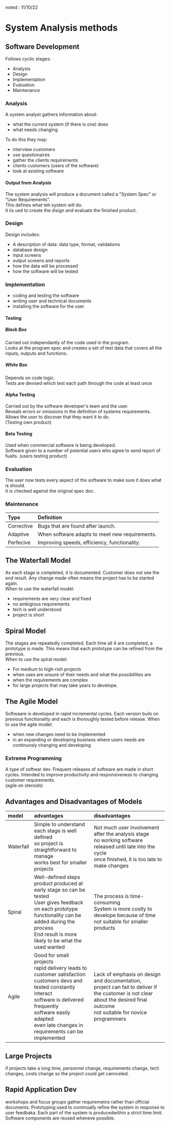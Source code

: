 <head>
<meta charset="utf-8"/>
</head>

noted : 11/10/22

# System Analysis methods

## Software Development

Follows cyclic stages:

- Analysis
- Design
- Implementation
- Evaluation
- Maintenance

### Analysis

A system analyst gathers information about:

- what the current system (if there is one) does
- what needs changing

To do this they may:

- interview customers
- use questionaires
- gather the clients requirements
- clients customers (users of the software)
- look at existing software

#### Output from Analysis

The system analysis will produce a document called a "System Spec" or "User Requirements".  
This defines what teh system will do.  
It iis ued to create the disign and evaluate the finished product.

### Design

Design includes:

- A description of data: data type, format, validations
- database design
- input screens
- output screens and reports
- how the data will be processed
- how the software will be tested

### Implementation

- coding and testing the software
- writing user and technical documents
- installing the software for the user

#### Testing

##### Black Box

Carried out independantly of the code used in the program.  
Looks at the program spec and creates a set of test data that covers all the inputs, outputs and functions.

##### White Box

Depends on code logic.  
Tests are devised which test each path through the code at least once

#### Alpha Testing

Carried out by the software developer's team and the user.  
Reveals errors or omissions in the definition of systems requirements.  
Allows the user to discover that they want it to do.  
(Testing own product)

#### Beta Testing

Used when commercial software is being developed.  
Software given to a number of potential users who agree to send report of fualts.
(users testing product)

### Evaluation

The user now tests every aspect of the software to make sure it does what is should.  
It is checked against the original spec doc.

### Maintenance

| Type       | Definition                                     |
| :--------- | :--------------------------------------------- |
| Corrective | Bugs that are found after launch.              |
| Adaptive   | When software adapts to meet new requirements. |
| Perfecive  | Improving speeds, efficiency, functionality.   |

## The Waterfall Model

As each stage is completed, it is documented. Customer does not see the end result. Any change made often means the project has to be started again.  
When to use the waterfall model:

- requirements are very clear and fixed
- no ambigious requirements
- tech is well understood
- project is short

## Spiral Model

The stages are repeatedly completed. Each time all 4 are completed, a prototype is made. This means that each prototype can be refined from the previous.  
When to use the spiral model:

- For medium to high-rish projects
- when uses are unsure of their needs and what the possiblilites are
- when the requirements are complex
- for large projects that may take years to develope.

## The Agile Model

Softwaare is developed in rapid incremental cycles. Each version buils on previous functionality and each is thoroughly tested before release.
When to use the agile model:

- when new changes need to be implemented
- in an expanding or developing business where users needs are continuosly changing and developing

### Extreme Programming

A type of softwar dev. Frequent releases of software are made in short cycles. Intended to improve productivity and responsiveness to changing customer requirements.  
(agile on steroids)

## Advantages and Disadvantages of Models

| model     | advantages                                                                                                                                                                                                                                       | disadvantages                                                                                                                                                                    |
| :-------- | :----------------------------------------------------------------------------------------------------------------------------------------------------------------------------------------------------------------------------------------------- | :------------------------------------------------------------------------------------------------------------------------------------------------------------------------------- |
| Waterfall | Simple to understand<br>each stage is well defined<br>so project is straightforward to manage<br>works best for smaller projects                                                                                                                 | Not much user involvement after the analysis stage<br>no working software released until late into the cycle<br>once finished, it is too late to make changes                    |
| Spiral    | Well-defined steps<br>product produced at early stage so can be tested<br>User gives feedback on each prototype<br>functionality can be added during the process<br>End result is more likely to be what the used wanted                         | The process is time-consuming<br>System is more costly to develope because of time<br>not suitable for smaller products                                                          |
| Agile     | Good for small projects<br>rapid delivery leads to customer satisfaction<br>customers devs and tested constantly interact<br>software is delivered frequently<br>software easily adapted<br>even late changes in requirements can be implemented | Lack of emphasis on design and documentation,<br>project can fail to deliver if the customer is not clear about the desired final outcome<br>not suitable for novice programmers |

## Large Projects

if projects take a long time, personnel change, requirements change, tech changes, costs change so the project could get cannceled.

## Rapid Application Dev

workshops and focus groups gather requiremetns rather than official documents. Prototyping used to continually refine the system in response to user feedbaka. Each part of the system is producedwithin a strict time limit. Software components are reused wheneve possible.
